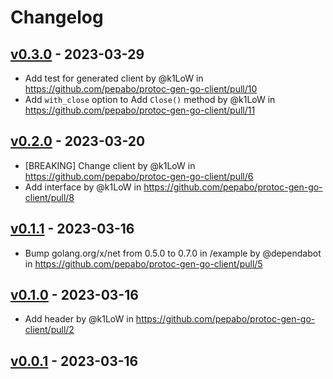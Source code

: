 # Changelog

## [v0.3.0](https://github.com/pepabo/protoc-gen-go-client/compare/v0.2.0...v0.3.0) - 2023-03-29
- Add test for generated client by @k1LoW in https://github.com/pepabo/protoc-gen-go-client/pull/10
- Add `with_close` option to Add `Close()` method by @k1LoW in https://github.com/pepabo/protoc-gen-go-client/pull/11

## [v0.2.0](https://github.com/pepabo/protoc-gen-go-client/compare/v0.1.1...v0.2.0) - 2023-03-20
- [BREAKING] Change client by @k1LoW in https://github.com/pepabo/protoc-gen-go-client/pull/6
- Add interface by @k1LoW in https://github.com/pepabo/protoc-gen-go-client/pull/8

## [v0.1.1](https://github.com/pepabo/protoc-gen-go-client/compare/v0.1.0...v0.1.1) - 2023-03-16
- Bump golang.org/x/net from 0.5.0 to 0.7.0 in /example by @dependabot in https://github.com/pepabo/protoc-gen-go-client/pull/5

## [v0.1.0](https://github.com/pepabo/protoc-gen-go-client/compare/v0.0.1...v0.1.0) - 2023-03-16
- Add header by @k1LoW in https://github.com/pepabo/protoc-gen-go-client/pull/2

## [v0.0.1](https://github.com/pepabo/protoc-gen-go-client/commits/v0.0.1) - 2023-03-16
